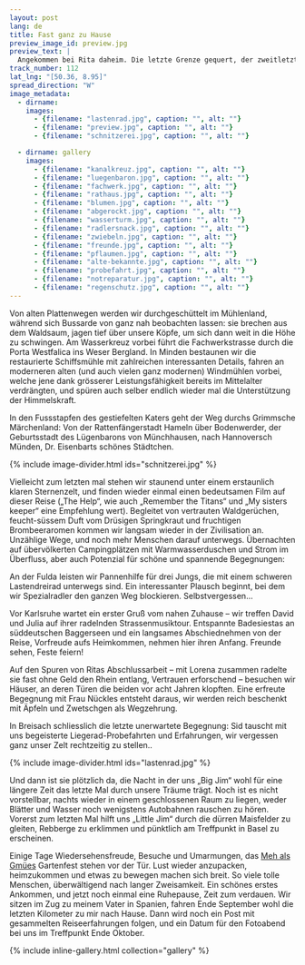 ```yaml
---
layout: post
lang: de
title: Fast ganz zu Hause
preview_image_id: preview.jpg
preview_text: |
  Angekommen bei Rita daheim. Die letzte Grenze gequert, der zweitletzte Blog geschrieben (einer kommt noch!) und jetzt erst mal die Seele in Spanien baumeln lassen.. aber dieser Text soll sich erst noch um unsere Fahrt durch Deutschland mit kleinem Abstecher über die Grenze, Begegnungen und Bemerkenswertes am Wegesrand drehen.
track_number: 112
lat_lng: "[50.36, 8.95]"
spread_direction: "W"
image_metadata:
  - dirname:
    images:
      - {filename: "lastenrad.jpg", caption: "", alt: ""}
      - {filename: "preview.jpg", caption: "", alt: ""}
      - {filename: "schnitzerei.jpg", caption: "", alt: ""}

  - dirname: gallery
    images:
      - {filename: "kanalkreuz.jpg", caption: "", alt: ""}
      - {filename: "luegenbaron.jpg", caption: "", alt: ""}
      - {filename: "fachwerk.jpg", caption: "", alt: ""}
      - {filename: "rathaus.jpg", caption: "", alt: ""}
      - {filename: "blumen.jpg", caption: "", alt: ""}
      - {filename: "abgerockt.jpg", caption: "", alt: ""}
      - {filename: "wasserturm.jpg", caption: "", alt: ""}
      - {filename: "radlersnack.jpg", caption: "", alt: ""}
      - {filename: "zwiebeln.jpg", caption: "", alt: ""}
      - {filename: "freunde.jpg", caption: "", alt: ""}
      - {filename: "pflaumen.jpg", caption: "", alt: ""}
      - {filename: "alte-bekannte.jpg", caption: "", alt: ""}
      - {filename: "probefahrt.jpg", caption: "", alt: ""}
      - {filename: "notreparatur.jpg", caption: "", alt: ""}
      - {filename: "regenschutz.jpg", caption: "", alt: ""}
---
```

Von alten Plattenwegen werden wir durchgeschüttelt im Mühlenland, während sich Bussarde von ganz nah beobachten lassen: sie brechen aus dem Waldsaum, jagen tief über unsere Köpfe, um sich dann weit in die Höhe zu schwingen. Am Wasserkreuz vorbei führt die Fachwerkstrasse durch die Porta Westfalica ins Weser Bergland. In Minden bestaunen wir die restaurierte Schiffsmühle mit zahlreichen interessanten Details, fahren an moderneren alten (und auch vielen ganz modernen) Windmühlen vorbei, welche jene dank grösserer Leistungsfähigkeit bereits im Mittelalter verdrängten, und spüren auch selber endlich wieder mal die Unterstützung der Himmelskraft. 

In den Fussstapfen des gestiefelten Katers geht der Weg durchs Grimmsche Märchenland: Von der Rattenfängerstadt Hameln über Bodenwerder, der Geburtsstadt des Lügenbarons von Münchhausen, nach Hannoversch Münden, Dr. Eisenbarts schönes Städtchen.

{% include image-divider.html ids="schnitzerei.jpg" %}
  
Vielleicht zum letzten mal stehen wir staunend unter einem erstaunlich klaren Sternenzelt, und finden wieder einmal einen bedeutsamen Film auf dieser Reise („The Help“, wie auch „Remember the Titans“ und „My sisters keeper“ eine Empfehlung wert). Begleitet von vertrauten Waldgerüchen, feucht-süssem Duft vom Drüsigen Springkraut und fruchtigen Brombeeraromen kommen wir langsam wieder in der Zivilisation an. Unzählige Wege, und noch mehr Menschen darauf unterwegs. Übernachten auf übervölkerten Campingplätzen mit Warmwasserduschen und Strom im Überfluss, aber auch Potenzial für schöne und spannende Begegnungen:

An der Fulda leisten wir Pannenhilfe für drei Jungs, die mit einem schweren Lastendreirad unterwegs sind. Ein interessanter Plausch beginnt, bei dem wir Spezialradler den ganzen Weg blockieren. Selbstvergessen...

Vor Karlsruhe wartet ein erster Gruß vom nahen Zuhause – wir treffen David und Julia auf ihrer radelnden Strassenmusiktour. Entspannte Badesiestas an süddeutschen Baggerseen und ein langsames Abschiednehmen von der Reise, Vorfreude aufs Heimkommen, nehmen hier ihren Anfang. Freunde sehen, Feste feiern!

Auf den Spuren von Ritas Abschlussarbeit – mit Lorena zusammen radelte sie fast ohne Geld den Rhein entlang, Vertrauen erforschend – besuchen wir Häuser, an deren Türen die beiden vor acht Jahren klopften. Eine erfreute Begegnung mit Frau Nückles entsteht daraus, wir werden reich beschenkt mit Äpfeln und Zwetschgen als Wegzehrung.

In Breisach schliesslich die letzte unerwartete Begegnung: Sid tauscht mit uns begeisterte Liegerad-Probefahrten und Erfahrungen, wir vergessen ganz unser Zelt rechtzeitig zu stellen.. 

{% include image-divider.html ids="lastenrad.jpg" %}

Und dann ist sie plötzlich da, die Nacht in der uns „Big Jim“ wohl für eine längere Zeit das letzte Mal durch unsere Träume trägt. Noch ist es nicht vorstellbar, nachts wieder in einem geschlossenen Raum zu liegen, weder Blätter und Wasser noch wenigstens Autobahnen rauschen zu hören. Vorerst zum letzten Mal hilft uns „Little Jim“ durch die dürren Maisfelder zu gleiten, Rebberge zu erklimmen und pünktlich am Treffpunkt in Basel zu erscheinen.

Einige Tage Wiedersehensfreude, Besuche und Umarmungen, das [Meh als Gmües](https://www.mehalsgmues.ch/) Gartenfest stehen vor der Tür. Lust wieder anzupacken, heimzukommen und etwas zu bewegen machen sich breit. So viele tolle Menschen, überwältigend nach langer Zweisamkeit. Ein schönes erstes Ankommen, und jetzt noch einmal eine Ruhepause, Zeit zum verdauen. Wir sitzen im Zug zu meinem Vater in Spanien, fahren Ende September wohl die letzten Kilometer zu mir nach Hause. Dann wird noch ein Post mit gesammelten Reiseerfahrungen folgen, und ein Datum für den Fotoabend bei uns im Treffpunkt Ende Oktober. 

{% include inline-gallery.html collection="gallery" %}